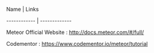 Name | Links 

------------ | ------------- 

Meteor Official Website : http://docs.meteor.com/#/full/

Codementor : https://www.codementor.io/meteor/tutorial